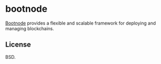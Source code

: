 # bootnode

[Bootnode](https://bootnode.io) provides a flexible and scalable framework for
deploying and managing blockchains.

## License
BSD.
